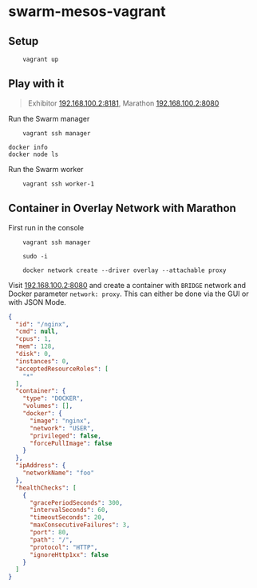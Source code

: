 # swarm-mesos-vagrant

## Setup

``` 
    vagrant up
```


## Play with it

> Exhibitor [192.168.100.2:8181](http://192.168.100.2:8181), Marathon [192.168.100.2:8080](http://192.168.100.2:8080)

Run the Swarm manager 

```
	vagrant ssh manager
```

```
docker info
docker node ls
```

Run the Swarm worker

```
    vagrant ssh worker-1
```

## Container in Overlay Network with Marathon

First run in the console

```
    vagrant ssh manager

    sudo -i

    docker network create --driver overlay --attachable proxy
```

Visit [192.168.100.2:8080](http://192.168.100.2:8080) and create a container with `BRIDGE` network and Docker parameter `network: proxy`. This can either be done via the GUI or with JSON Mode.

```json
{
  "id": "/nginx",
  "cmd": null,
  "cpus": 1,
  "mem": 128,
  "disk": 0,
  "instances": 0,
  "acceptedResourceRoles": [
    "*"
  ],
  "container": {
    "type": "DOCKER",
    "volumes": [],
    "docker": {
      "image": "nginx",
      "network": "USER",
      "privileged": false,
      "forcePullImage": false
    }
  },
  "ipAddress": {
    "networkName": "foo"
  },
  "healthChecks": [
    {
      "gracePeriodSeconds": 300,
      "intervalSeconds": 60,
      "timeoutSeconds": 20,
      "maxConsecutiveFailures": 3,
      "port": 80,
      "path": "/",
      "protocol": "HTTP",
      "ignoreHttp1xx": false
    }
  ]
}
```
